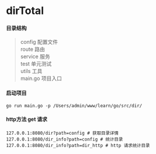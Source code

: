 # dirTotal

#### 目录结构
> config 配置文件  
> route 路由  
> service 服务  
> test 单元测试  
> utils 工具  
> main.go 项目入口  

#### 启动项目
`
go run main.go -p /Users/admin/www/learn/go/src/dir/
`
#### http方法 get 请求
```
127.0.0.1:8080/dir?path=config # 获取目录详情
127.0.0.1:8080/dir_info?path=config # 统计目录
127.0.0.1:8080/dir_info?path=dir_http # http 请求统计目录
```
